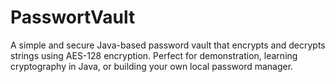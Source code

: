 # PasswortVault
A simple and secure Java-based password vault that encrypts and decrypts strings using AES-128 encryption.   Perfect for demonstration, learning cryptography in Java, or building your own local password manager.
